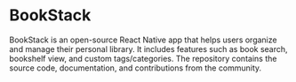# BookStack
BookStack is an open-source React Native app that helps users organize and manage their personal library. It includes features such as book search, bookshelf view, and custom tags/categories. The repository contains the source code, documentation, and contributions from the community.
